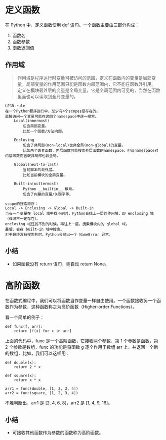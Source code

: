 
# 定义函数
在 Python 中，定义函数使用 def 语句。一个函数主要由三部分构成：
1. 函数名
2. 函数参数
3. 函数返回值

## 作用域
> 作用域是程序运行时变量可被访问的范围，定义在函数内的变量是局部变量，局部变量的作用范围只能是函数内部范围内，它不能在函数外引用。
> 定义在模块最外层的变量是全局变量，它是全局范围内可见的，当然在函数里面也可以读取到全局变量的。

```
LEGB-rule
在一个Python程序运行中，至少有4个scopes是存在的。
直接访问一个变量可能在这四个namespace中逐一搜索。
    Local(innermost)
        包含局部变量。
        比如一个函数/方法内部。
        
    Enclosing
        包含了非局部(non-local)也非全局(non-global)的变量。
        比如两个嵌套函数，内层函数可能搜索外层函数的namespace，但该namespace对内层函数而言既非局部也非全局。 
        
    Global(next-to-last)
        当前脚本的最外层。
        比如当前模块的全局变量。 
        
    Built-in(outtermost)
        Python __builtin__ 模块。
        包含了内建的变量/关键字等。 

scope的搜索顺序：
Local -> Enclosing -> Global -> Built-in
当有一个变量在 local 域中找不到时，Python会找上一层的作用域，即 enclosing 域（该域不一定存在）。
enclosing 域还找不到的时候，再往上一层，搜索模块内的 global 域。
最后，会在 built-in 域中搜索。
对于最终没有搜索到时，Python会抛出一个 NameError 异常。
```



## 小结
- 如果函数没有 return 语句，则自动 return None。


# 高阶函数
在函数式编程中，我们可以将函数当作变量一样自由使用。一个函数接收另一个函数作为参数，这种函数称之为高阶函数（Higher-order Functions）。

看一个简单的例子：
```
def func(f, arr):
    return [f(x) for x in arr]
```
上面的代码中，func 是一个高阶函数，它接收两个参数，第 1 个参数是函数，第 2 个参数是数组，func 的功能是将函数 g 逐个作用于数组 arr 上，并返回一个新的数组，比如，我们可以这样用：
```
def double(x):
    return 2 * x

def square(x):
    return x * x

arr1 = func(double, [1, 2, 3, 4])
arr2 = func(square, [1, 2, 3, 4])
```
不难判断出，arr1 是 [2, 4, 6, 8]，arr2 是 [1, 4, 9, 16]。

## 小结
- 可接收其他函数作为参数的函数称为高阶函数。
